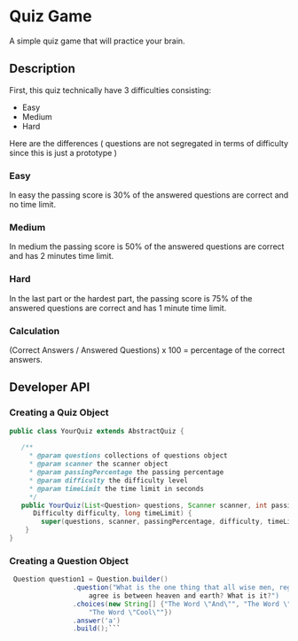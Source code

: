 # Quiz Game

A simple quiz game that will practice your brain.

## Description

First, this quiz technically have 3 difficulties consisting:

 * Easy
 * Medium
 * Hard

Here are the differences ( questions are not segregated in terms of difficulty since this is just a prototype )

### **Easy**

In easy the passing score is 30% of the answered questions are correct and no time limit.

### **Medium**

In medium the passing score is 50% of the answered questions are correct and has 2 minutes time limit.

### **Hard**

In the last part or the hardest part, the passing score is 75% of the answered questions are correct and has 1 minute time limit.

### **Calculation**

(Correct Answers / Answered Questions) x 100 = percentage of the correct answers.

## Developer API

### **Creating a Quiz Object**

```java
public class YourQuiz extends AbstractQuiz {
    
   /**
     * @param questions collections of questions object
     * @param scanner the scanner object
     * @param passingPercentage the passing percentage
     * @param difficulty the difficulty level
     * @param timeLimit the time limit in seconds
     */
   public YourQuiz(List<Question> questions, Scanner scanner, int passingPercentage,
      Difficulty difficulty, long timeLimit) {
        super(questions, scanner, passingPercentage, difficulty, timeLimit);
    }
}
```

### **Creating a Question Object**
```java
 Question question1 = Question.builder()
                .question("What is the one thing that all wise men, regardless of their religion or politics,
                    agree is between heaven and earth? What is it?")
                .choices(new String[] {"The Word \"And\"", "The Word \"Or\"",
                    "The Word \"Cool\""})
                .answer('a')
                .build();```

